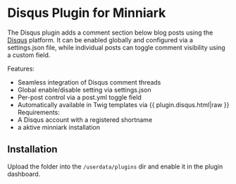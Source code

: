 # Disqus Plugin for Minniark

The Disqus plugin adds a comment section below blog posts using the [Disqus](https://disqus.com/) platform. It can be enabled globally and configured via a settings.json file, while individual posts can toggle comment visibility using a custom field.

Features:
* Seamless integration of Disqus comment threads
* Global enable/disable setting via settings.json
* Per-post control via a post.yml toggle field
* Automatically available in Twig templates via {{ plugin.disqus.html|raw }}
Requirements:
* A Disqus account with a registered shortname
* a aktive minniark installation

## Installation

Upload the folder into the `/userdata/plugins` dir and enable it in the plugin dashboard.
